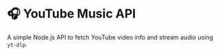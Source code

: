# 🎧 YouTube Music API

A simple Node.js API to fetch YouTube video info and stream audio using `yt-dlp`.
